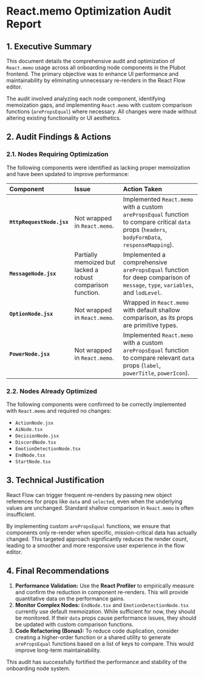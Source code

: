 # React.memo Optimization Audit Report

## 1. Executive Summary

This document details the comprehensive audit and optimization of `React.memo` usage across all
onboarding node components in the Plubot frontend. The primary objective was to enhance UI
performance and maintainability by eliminating unnecessary re-renders in the React Flow editor.

The audit involved analyzing each node component, identifying memoization gaps, and implementing
`React.memo` with custom comparison functions (`arePropsEqual`) where necessary. All changes were
made without altering existing functionality or UI aesthetics.

## 2. Audit Findings & Actions

### 2.1. Nodes Requiring Optimization

The following components were identified as lacking proper memoization and have been updated to
improve performance:

| Component                 | Issue                                                       | Action Taken                                                                                                                                     |
| :------------------------ | :---------------------------------------------------------- | :----------------------------------------------------------------------------------------------------------------------------------------------- |
| **`HttpRequestNode.jsx`** | Not wrapped in `React.memo`.                                | Implemented `React.memo` with a custom `arePropsEqual` function to compare critical `data` props (`headers`, `bodyFormData`, `responseMapping`). |
| **`MessageNode.jsx`**     | Partially memoized but lacked a robust comparison function. | Implemented a comprehensive `arePropsEqual` function for deep comparison of `message`, `type`, `variables`, and `lodLevel`.                      |
| **`OptionNode.jsx`**      | Not wrapped in `React.memo`.                                | Wrapped in `React.memo` with default shallow comparison, as its props are primitive types.                                                       |
| **`PowerNode.jsx`**       | Not wrapped in `React.memo`.                                | Implemented `React.memo` with a custom `arePropsEqual` function to compare relevant `data` props (`label`, `powerTitle`, `powerIcon`).           |

### 2.2. Nodes Already Optimized

The following components were confirmed to be correctly implemented with `React.memo` and required
no changes:

- `ActionNode.jsx`
- `AiNode.tsx`
- `DecisionNode.jsx`
- `DiscordNode.tsx`
- `EmotionDetectionNode.tsx`
- `EndNode.tsx`
- `StartNode.tsx`

## 3. Technical Justification

React Flow can trigger frequent re-renders by passing new object references for props like `data`
and `selected`, even when the underlying values are unchanged. Standard shallow comparison in
`React.memo` is often insufficient.

By implementing custom `arePropsEqual` functions, we ensure that components only re-render when
specific, mission-critical data has actually changed. This targeted approach significantly reduces
the render count, leading to a smoother and more responsive user experience in the flow editor.

## 4. Final Recommendations

1.  **Performance Validation:** Use the **React Profiler** to empirically measure and confirm the
    reduction in component re-renders. This will provide quantitative data on the performance gains.
2.  **Monitor Complex Nodes:** `EndNode.tsx` and `EmotionDetectionNode.tsx` currently use default
    memoization. While sufficient for now, they should be monitored. If their `data` props cause
    performance issues, they should be updated with custom comparison functions.
3.  **Code Refactoring (Bonus):** To reduce code duplication, consider creating a higher-order
    function or a shared utility to generate `arePropsEqual` functions based on a list of keys to
    compare. This would improve long-term maintainability.

This audit has successfully fortified the performance and stability of the onboarding node system.
